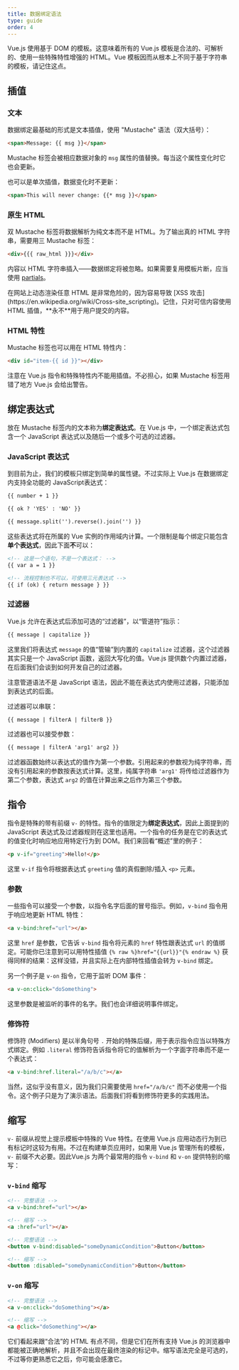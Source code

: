 ```yaml
---
title: 数据绑定语法
type: guide
order: 4
---
```


Vue.js 使用基于 DOM 的模板。这意味着所有的 Vue.js 模板是合法的、可解析的、使用一些特殊特性增强的 HTML。Vue 模板因而从根本上不同于基于字符串的模板，请记住这点。

## 插值

### 文本

数据绑定最基础的形式是文本插值，使用 "Mustache" 语法（双大括号）：

``` html
<span>Message: {{ msg }}</span>
```

Mustache 标签会被相应数据对象的 `msg` 属性的值替换。每当这个属性变化时它也会更新。

也可以是单次插值，数据变化时不更新：

``` html
<span>This will never change: {{* msg }}</span>
```

### 原生 HTML

双 Mustache 标签将数据解析为纯文本而不是 HTML。为了输出真的 HTML 字符串，需要用三 Mustache 标签：

``` html
<div>{{{ raw_html }}}</div>
```

内容以 HTML 字符串插入——数据绑定将被忽略。如果需要复用模板片断，应当使用 [partials](/api/#partial)。

<p class="tip">在网站上动态渲染任意 HTML 是非常危险的，因为容易导致 [XSS 攻击](https://en.wikipedia.org/wiki/Cross-site_scripting)。记住，只对可信内容使用 HTML 插值，**永不**用于用户提交的内容。</p>

### HTML 特性

Mustache 标签也可以用在 HTML 特性内：

``` html
<div id="item-{{ id }}"></div>
```

注意在 Vue.js 指令和特殊特性内不能用插值。不必担心，如果 Mustache 标签用错了地方 Vue.js 会给出警告。

## 绑定表达式

放在 Mustache 标签内的文本称为**绑定表达式**。在 Vue.js 中，一个绑定表达式包含一个 JavaScript 表达式以及随后一个或多个可选的过滤器。

### JavaScript 表达式

到目前为止，我们的模板只绑定到简单的属性键。不过实际上 Vue.js 在数据绑定内支持全功能的 JavaScript表达式：

``` html
{{ number + 1 }}

{{ ok ? 'YES' : 'NO' }}

{{ message.split('').reverse().join('') }}
```

这些表达式将在所属的 Vue 实例的作用域内计算。一个限制是每个绑定只能包含**单个表达式**，因此下面**不**可以：

``` html
<!-- 这是一个语句，不是一个表达式： -->
{{ var a = 1 }}

<!-- 流程控制也不可以，可使用三元表达式 -->
{{ if (ok) { return message } }}
```

### 过滤器

Vue.js 允许在表达式后添加可选的“过滤器”，以“管道符”指示：

``` html
{{ message | capitalize }}
```

这里我们将表达式 `message` 的值“管输”到内置的 `capitalize` 过滤器，这个过滤器其实只是一个 JavaScript 函数，返回大写化的值。Vue.js 提供数个内置过滤器，在后面我们会谈到如何开发自己的过滤器。

注意管道语法不是 JavaScript 语法，因此不能在表达式内使用过滤器，只能添加到表达式的后面。

过滤器可以串联：

``` html
{{ message | filterA | filterB }}
```

过滤器也可以接受参数：

``` html
{{ message | filterA 'arg1' arg2 }}
```

过滤器函数始终以表达式的值作为第一个参数。引用起来的参数视为纯字符串，而没有引用起来的参数按表达式计算。这里，纯属字符串 `'arg1'` 将传给过滤器作为第二个参数，表达式 `arg2` 的值在计算出来之后作为第三个参数。

## 指令

指令是特殊的带有前缀 `v-` 的特性。指令的值限定为**绑定表达式**，因此上面提到的 JavaScript 表达式及过滤器规则在这里也适用。一个指令的任务是在它的表达式的值变化时响应地应用特定行为到 DOM。我们来回看“概述”里的例子：

``` html
<p v-if="greeting">Hello!</p>
```

这里 `v-if` 指令将根据表达式 `greeting` 值的真假删除/插入 `<p>` 元素。

### 参数

一些指令可以接受一个参数，以指令名字后面的冒号指示。例如，`v-bind` 指令用于响应地更新 HTML 特性：

``` html
<a v-bind:href="url"></a>
```

这里 `href` 是参数，它告诉 `v-bind` 指令将元素的 `href` 特性跟表达式 `url` 的值绑定。可能你已注意到可以用特性插值 `{% raw %}href="{{url}}"{% endraw %}` 获得同样的结果：这样没错，并且实际上在内部特性插值会转为 `v-bind` 绑定。

另一个例子是 `v-on` 指令，它用于监听 DOM 事件：

``` html
<a v-on:click="doSomething">
```

这里参数是被监听的事件的名字。我们也会详细说明事件绑定。

### 修饰符

修饰符 (Modifiers) 是以半角句号 `.` 开始的特殊后缀，用于表示指令应当以特殊方式绑定。例如 `.literal` 修饰符告诉指令将它的值解析为一个字面字符串而不是一个表达式：

``` html
<a v-bind:href.literal="/a/b/c"></a>
```

当然，这似乎没有意义，因为我们只需要使用 `href="/a/b/c"` 而不必使用一个指令。这个例子只是为了演示语法。后面我们将看到修饰符更多的实践用法。

## 缩写

`v-` 前缀从视觉上提示模板中特殊的 Vue 特性。在使用 Vue.js 应用动态行为到已有标记时这较为有用。不过在构建单页应用时，如果用 Vue.js 管理所有的模板，`v-` 前缀不大必要。因此Vue.js 为两个最常用的指令 `v-bind` 和 `v-on` 提供特别的缩写：

### `v-bind` 缩写

``` html
<!-- 完整语法 -->
<a v-bind:href="url"></a>

<!-- 缩写 -->
<a :href="url"></a>

<!-- 完整语法 -->
<button v-bind:disabled="someDynamicCondition">Button</button>

<!-- 缩写 -->
<button :disabled="someDynamicCondition">Button</button>
```

### `v-on` 缩写

``` html
<!-- 完整语法 -->
<a v-on:click="doSomething"></a>

<!-- 缩写 -->
<a @click="doSomething"></a>
```

它们看起来跟“合法”的 HTML 有点不同，但是它们在所有支持 Vue.js 的浏览器中都能被正确地解析，并且不会出现在最终渲染的标记中。缩写语法完全是可选的，不过等你更熟悉它之后，你可能会感激它。
